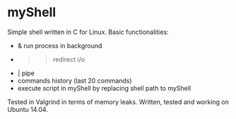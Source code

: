 # myShell
Simple shell written in C for Linux.
Basic functionalities:
- & run process in background
- >> redirect i/o
- | pipe
- commands history (last 20 commands)
- execute script in myShell by replacing shell path to myShell

Tested in Valgrind in terms of memory leaks. Written, tested and working on Ubuntu 14.04.